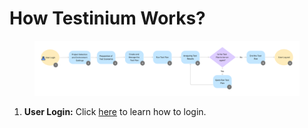 # How Testinium Works?

<figure><img src="../.gitbook/assets/Untitled.jpg" alt=""><figcaption></figcaption></figure>

1. **User Login:** Click [here](../login/login/) to learn how to login.

